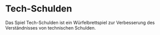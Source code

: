# Tech-Schulden
Das Spiel Tech-Schulden ist ein Würfelbrettspiel zur Verbesserung des Verständnisses von technischen Schulden.

